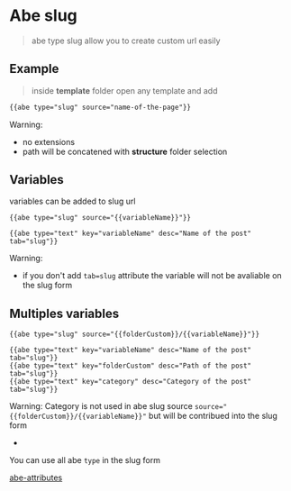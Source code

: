 # Abe slug

> abe type slug allow you to create custom url easily

## Example

> inside **template** folder open any template and add

```html
{{abe type="slug" source="name-of-the-page"}}
```

Warning:

- no extensions
- path will be concatened with **structure** folder selection

## Variables

variables can be added to slug url

```slug
{{abe type="slug" source="{{variableName}}"}}

{{abe type="text" key="variableName" desc="Name of the post" tab="slug"}}
```

Warning:

- if you don't add `tab=slug` attribute the variable will not be avaliable on the slug form

## Multiples variables

```slug
{{abe type="slug" source="{{folderCustom}}/{{variableName}}"}}

{{abe type="text" key="variableName" desc="Name of the post" tab="slug"}}
{{abe type="text" key="folderCustom" desc="Path of the post" tab="slug"}}
{{abe type="text" key="category" desc="Category of the post" tab="slug"}}
```

Warning:
Category is not used in abe slug source `source="{{folderCustom}}/{{variableName}}"` but will be contribued into the slug form

-

You can use all abe `type` in the slug form

[abe-attributes](abe-attributes.md)